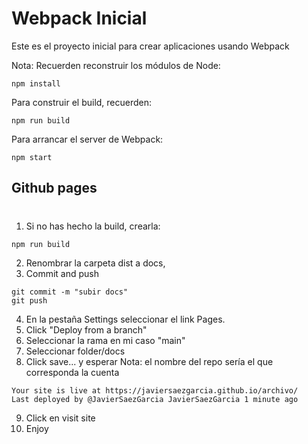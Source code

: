 # Webpack Inicial

Este es el proyecto inicial para crear aplicaciones usando Webpack

Nota: 
Recuerden reconstruir los módulos de Node:
```
npm install
```
Para construir el build, recuerden:
```
npm run build
```
Para arrancar el server de Webpack:
```
npm start 
```
## Github pages
#
1. Si no has hecho la build, crearla:
```
npm run build
```

2. Renombrar la carpeta dist a docs,
3. Commit and push
```
git commit -m "subir docs"
git push 

```
4. En la pestaña Settings seleccionar el link Pages.
5. Click "Deploy from a branch"
6. Seleccionar la rama en mi caso "main"
7. Seleccionar folder/docs
8. Click save... y esperar
Nota: el nombre del repo sería el que corresponda la cuenta
```
Your site is live at https://javiersaezgarcia.github.io/archivo/
Last deployed by @JavierSaezGarcia JavierSaezGarcia 1 minute ago
```
9. Click en visit site
10. Enjoy




